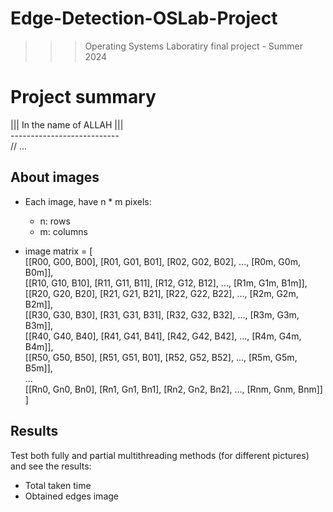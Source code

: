 ﻿# Edge-Detection-OSLab-Project
>>> Operating Systems Laboratiry final project - Summer 2024

# Project summary
||| In the name of ALLAH ||| <br />
--------------------------- <br />
// ...

## About images
- Each image, have n * m pixels:
  - n: rows
  - m: columns 

- image matrix = [ <br />
  [[R00, G00, B00], [R01, G01, B01], [R02, G02, B02], ..., [R0m, G0m, B0m]], <br />
  [[R10, G10, B10], [R11, G11, B11], [R12, G12, B12], ..., [R1m, G1m, B1m]], <br />
  [[R20, G20, B20], [R21, G21, B21], [R22, G22, B22], ..., [R2m, G2m, B2m]], <br />
  [[R30, G30, B30], [R31, G31, B31], [R32, G32, B32], ..., [R3m, G3m, B3m]], <br />
  [[R40, G40, B40], [R41, G41, B41], [R42, G42, B42], ..., [R4m, G4m, B4m]], <br />
  [[R50, G50, B50], [R51, G51, B01], [R52, G52, B52], ..., [R5m, G5m, B5m]], <br />
  ... <br />
  [[Rn0, Gn0, Bn0], [Rn1, Gn1, Bn1], [Rn2, Gn2, Bn2], ..., [Rnm, Gnm, Bnm]] <br />
  ] <br />

## Results
Test both fully and partial multithreading methods (for different pictures) and see the results:
- Total taken time
- Obtained edges image
